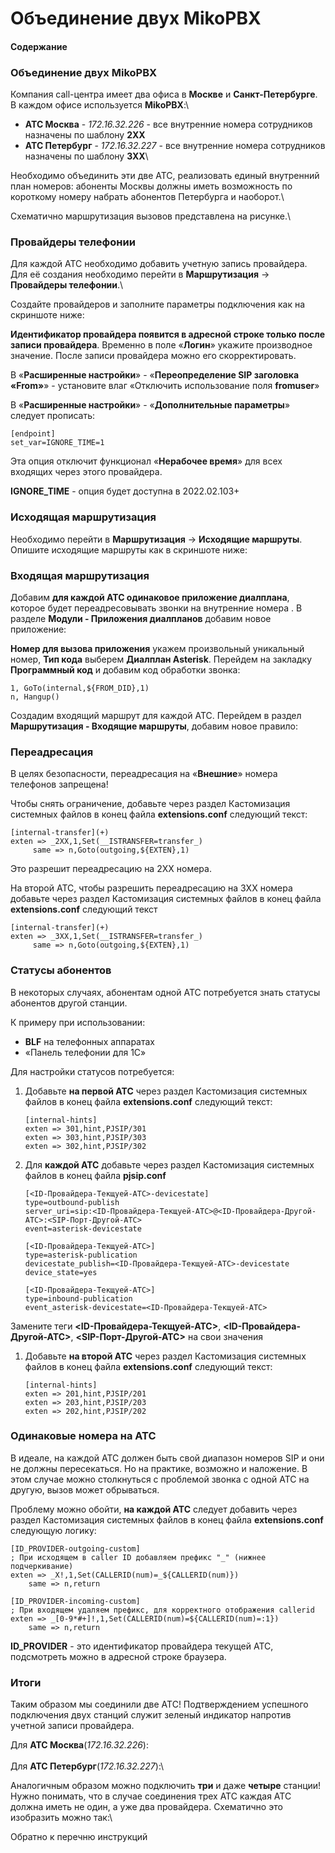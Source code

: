 # Объединение двух MikoPBX

#### Содержание

### Объединение двух MikoPBX <a href="#obedinenie_dvux_mikopbx" id="obedinenie_dvux_mikopbx"></a>

Компания call-центра имеет два офиса в **Москве** и **Санкт-Петербурге**.\
В каждом офисе используется **MikoPBX**:\


* **АТС Москва** - _172.16.32.226_ - все внутренние номера сотрудников назначены по шаблону **2ХХ**
* **АТС Петербург** - _172.16.32.227_ - все внутренние номера сотрудников назначены по шаблону **3ХХ**\


Необходимо объединить эти две АТС, реализовать единый внутренний план номеров: абоненты Москвы должны иметь возможность по короткому номеру набрать абонентов Петербурга и наоборот.\


Схематично маршрутизация вызовов представлена на рисунке.\


### Провайдеры телефонии <a href="#provajdery_telefonii" id="provajdery_telefonii"></a>

Для каждой АТС необходимо добавить учетную запись провайдера. Для её создания необходимо перейти в **Маршрутизация** → **Провайдеры телефонии**.\


Создайте провайдеров и заполните параметры подключения как на скриншоте ниже:&#x20;

**Идентификатор провайдера появится в адресной строке только после записи провайдера**. Временно в поле «**Логин**» укажите производное значение. После записи провайдера можно его скорректировать.

В «**Расширенные настройки**» - «**Переопределение SIP заголовка «From»**» - установите влаг «Отключить использование поля **fromuser**»

В «**Расширенные настройки**» - «**Дополнительные параметры**» следует прописать:

```
[endpoint]
set_var=IGNORE_TIME=1 
```

Эта опция отключит функционал «**Нерабочее время**» для всех входящих через этого провайдера.&#x20;

**IGNORE\_TIME** - опция будет доступна в 2022.02.103+

### Исходящая маршрутизация <a href="#isxodjaschaja_marshrutizacija" id="isxodjaschaja_marshrutizacija"></a>

Необходимо перейти в **Маршрутизация** → **Исходящие маршруты**. Опишите исходящие маршруты как в скриншоте ниже:&#x20;

### Входящая маршрутизация <a href="#vxodjaschaja_marshrutizacija" id="vxodjaschaja_marshrutizacija"></a>

Добавим **для каждой АТС одинаковое приложение диалплана**, которое будет переадресовывать звонки на внутренние номера . В разделе **Модули - Приложения диалпланов** добавим новое приложение:



**Номер для вызова приложения** укажем произвольный уникальный номер, **Тип кода** выберем **Диалплан Asterisk**. Перейдем на закладку **Программный код** и добавим код обработки звонка:

```
1, GoTo(internal,${FROM_DID},1)
n, Hangup()
```

Создадим входящий маршрут для каждой АТС. Перейдем в раздел **Маршрутизация - Входящие маршруты**, добавим новое правило:



### Переадресация <a href="#pereadresacija" id="pereadresacija"></a>

В целях безопасности, переадресация на «**Внешние**» номера телефонов запрещена!

Чтобы снять ограничение, добавьте через раздел Кастомизация системных файлов в конец файла **extensions.conf** следующий текст:

```
[internal-transfer](+)
exten => _2XX,1,Set(__ISTRANSFER=transfer_)
     same => n,Goto(outgoing,${EXTEN},1) 
```

Это разрешит переадресацию на 2XX номера.

На второй АТС, чтобы разрешить переадресацию на 3XX номера добавьте через раздел Кастомизация системных файлов в конец файла **extensions.conf** следующий текст

```
[internal-transfer](+)
exten => _3XX,1,Set(__ISTRANSFER=transfer_)
     same => n,Goto(outgoing,${EXTEN},1) 
```

### Статусы абонентов <a href="#statusy_abonentov" id="statusy_abonentov"></a>

В некоторых случаях, абонентам одной АТС потребуется знать статусы абонентов другой станции.

К примеру при использовании:

* **BLF** на телефонных аппаратах
* «Панель телефонии для 1С»

Для настройки статусов потребуется:

1.  Добавьте **на первой АТС** через раздел Кастомизация системных файлов в конец файла **extensions.conf** следующий текст:

    ```
    [internal-hints]
    exten => 301,hint,PJSIP/301
    exten => 303,hint,PJSIP/303
    exten => 302,hint,PJSIP/302
    ```
2.  Для **каждой АТС** добавьте через раздел Кастомизация системных файлов в конец файла **pjsip.conf**

    ```
    [<ID-Провайдера-Текщуей-АТС>-devicestate]
    type=outbound-publish
    server_uri=sip:<ID-Провайдера-Текщуей-АТС>@<ID-Провайдера-Другой-АТС>:<SIP-Порт-Другой-АТС>
    event=asterisk-devicestate
     
    [<ID-Провайдера-Текщуей-АТС>]
    type=asterisk-publication
    devicestate_publish=<ID-Провайдера-Текщуей-АТС>-devicestate
    device_state=yes

    [<ID-Провайдера-Текщуей-АТС>]
    type=inbound-publication
    event_asterisk-devicestate=<ID-Провайдера-Текщуей-АТС>
    ```

Замените теги **\<ID-Провайдера-Текщуей-АТС>**, **\<ID-Провайдера-Другой-АТС>**, **\<SIP-Порт-Другой-АТС>** на свои значения

1.  Добавьте **на второй АТС** через раздел Кастомизация системных файлов в конец файла **extensions.conf** следующий текст:

    ```
    [internal-hints]
    exten => 201,hint,PJSIP/201
    exten => 203,hint,PJSIP/203
    exten => 202,hint,PJSIP/202
    ```

### Одинаковые номера на АТС <a href="#odinakovye_nomera_na_ats" id="odinakovye_nomera_na_ats"></a>

В идеале, на каждой АТС должен быть свой диапазон номеров SIP и они не должны пересекаться. Но на практике, возможно и наложение. В этом случае можно столкнуться с проблемой звонка с одной АТС на другую, вызов может обрываться.

Проблему можно обойти, **на каждой АТС** следует добавить через раздел Кастомизация системных файлов в конец файла **extensions.conf** следующую логику:

```
[ID_PROVIDER-outgoing-custom]
; При исходящем в caller ID добавляем префикс "_" (нижнее подчеркивание)
exten => _X!,1,Set(CALLERID(num)=_${CALLERID(num)})
	same => n,return

[ID_PROVIDER-incoming-custom]
; При входящем удаляем префикс, для корректного отображения callerid
exten => _[0-9*#+]!,1,Set(CALLERID(num)=${CALLERID(num)=:1})
	same => n,return
```

**ID\_PROVIDER** - это идентификатор провайдера текущей АТС, подсмотреть можно в адресной строке браузера.

### Итоги <a href="#itogi" id="itogi"></a>

Таким образом мы соединили две АТС! Подтверждением успешного подключения двух станций служит зеленый индикатор напротив учетной записи провайдера.

Для **АТС Москва**(_172.16.32.226_):\
\
Для **АТС Петербург**(_172.16.32.227_):\


Аналогичным образом можно подключить **три** и даже **четыре** станции! Нужно понимать, что в случае соединения трех АТС каждая АТС должна иметь не один, а уже два провайдера. Схематично это изобразить можно так:\


Обратно к перечню инструкций
